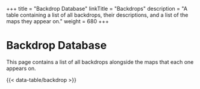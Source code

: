 +++
title = "Backdrop Database"
linkTitle = "Backdrops"
description = "A table containing a list of all backdrops, their descriptions, and a list of the maps they appear on."
weight = 680
+++

# Backdrop Database

This page contains a list of all backdrops alongside the maps that each one appears on.

{{< data-table/backdrop >}}
